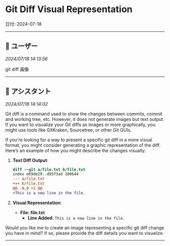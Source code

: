 # Git Diff Visual Representation

日付: 2024-07-18

---

## 👤 ユーザー
*2024/07/18 14:13:56*

git diff 画像

---

## 🤖 アシスタント
*2024/07/18 14:14:02*

Git diff is a command used to show the changes between commits, commit and working tree, etc. However, it does not generate images but text output. If you want to visualize your Git diffs as images or more graphically, you might use tools like GitKraken, Sourcetree, or other Git GUIs.

If you're looking for a way to present a specific git diff in a more visual format, you might consider generating a graphic representation of the diff. Here’s an example of how you might describe the changes visually:

1. **Text Diff Output**:
    ```diff
    diff --git a/file.txt b/file.txt
    index e69de29..d95f3ad 100644
    --- a/file.txt
    +++ b/file.txt
    @@ -0,0 +1 @@
    +This is a new line in the file.
    ```

2. **Visual Representation**:
   - **File: file.txt**
     - **Line Added**: `This is a new line in the file.`

Would you like me to create an image representing a specific git diff change you have in mind? If so, please provide the diff details you want to visualize.

---
